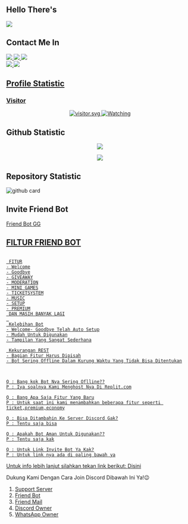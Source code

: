 ## Hello There's
<a href="//discord.com/users/909113664701874206"><img align="center" src="https://cardivo.vercel.app/api?name=RIFKI%20WANDI&description=Halo,%20I%27m%20RIFKI%20WANDI%20dan%20saya%20masih%20programer%20pemula%20Nice%20to%20meet%20you%20%F0%9F%91%8B&image=https://avatars.githubusercontent.com/FRIENDHOST&usqp=CAU&backgroundColor=%23ecf0f1&youtube=RIFKIBOTX&github=FRIENDHOST&pattern=ticTacToe&colorPattern=%23eaeaea&site=RIFKI%20WANDI%20APRIYAN"/></a>
## Contact Me In
<p>
  <a href="https://instagram.com/rifki_wandi_apriyan"><img src="https://img.shields.io/badge/Instagram-E4405F?style=for-the-badge&logo=instagram&logoColor=white"/> 
  <a href="https://wa.me/6285721599053/"><img src="https://img.shields.io/badge/WhatsApp-25D366?style=for-the-badge&logo=whatsapp&logoColor=white" />
<a href="https:discord.com/users/909113664701874206"><img src="https://img.shields.io/badge/Discord-RIFKIWANDI-ff0000?style=for-the-badge&logo=discord&logoColor=ff0000&link=https://discord.com/users/909113664701874206" /><br>
   <a href="https://github.com/FRIENDHOST"><img src="https://img.shields.io/badge/-GitHub-black?style=flat-square&logo=github" /> 
  <a href="https://youtube.com/channel/UC-QG066uOC5ITFkUjxmE0HQ"><img src="https://img.shields.io/youtube/channel/subscribers/UC-QG066uOC5ITFkUjxmE0HQ?style=social" /> <br>
</p>

## Profile Statistic

<h3 align="left">Visitor</h3>
<p align="center">
<img src="https://count.getloli.com/get/@RIFKIWANDI?theme=moebooru-h" alt="visitor.svg">
  <a href="https://komarev.com/ghpvc/?username=RIFKIWANDI&color=blue&style=flat-square&label=Profile+Views"><img title="Watching" src="https://komarev.com/ghpvc/?username=RIFKIWANDI&color=blue&style=flat-square&label=Profile+View"></a>
</p>

## Github Statistic

<p align="center"><a href="https://github.com/RIFKIBOTZ"><img src="https://github-readme-stats.vercel.app/api?username=RIFKIBOTZ&show_icons=true&theme=radical"></a></p>
<p align="center"><a href="https://github.com/RIFKIBOTZ"><img src="https://github-readme-stats.vercel.app/api/top-langs/?username=RIFKIBOTZ&theme=radical&layout=compact"></a></p> 

## Repository Statistic
![github card](https://github-readme-stats.vercel.app/api/pin/?username=FRIENDHOST&repo=Friend-Host-Development&theme=dark)

## Invite Friend Bot
<a href="https://dsc.gg/friendbot.gg">
Friend Bot GG


## FILTUR FRIEND BOT
```

 FITUR
- Welcome
- Goodbye
- GIVEAWAY
- MODERATION
- MINI GAMES
- TICKETSYSTEM
- MUSIC
- SETUP
- PREMIUM
 DAN MASIH BANYAK LAGI
 
 Kelebihan Bot
- Welcome- Goodbye Telah Auto Setup
- Mudah Untuk Digunakan
- Tampilan Yang Sangat Sederhana

 Kekurangan REST
- Bagian Fitur Harus Dipisah
- Bot Sering Offline Dalam Kurung Waktu Yang Tidak Bisa Ditentukan



Q : Bang kok Bot Nya Sering Oflline??
P : Iya soalnya Kami Menghost Nya Di Replit.com

Q : Bang Apa Saja Fitur Yang Baru
P : Untuk saat ini kami menambahkan beberapa fitur seperti ticket,premium,economy

Q : Bisa Ditambahin Ke Server Discord Gak?
P : Tentu saja bisa

Q : Apakah Bot Aman Untuk Digunakan??
P : Tentu saja kak

Q : Untuk Link Invite Bot Ya Kak?
P : Untuk link nya ada di paling bawah ya
```
Untuk info lebih lanjut silahkan tekan link berikut:
[Disini](https://dsc.gg/friendhost)


Dukung Kami Dengan Cara Join Discord Dibawah Ini Ya!😉
1. [Support Server](https://dsc.gg/friendhost)
2. [Friend Bot](https://dsc.gg/friendbot.gg)
3. [Friend Mail](https://dsc.gg/friendmail.gg)
4. [Discord Owner](https://discord.com/users/909113664701874206)
5. [WhatsApp Owner](https://wa.me/6285721599053)

